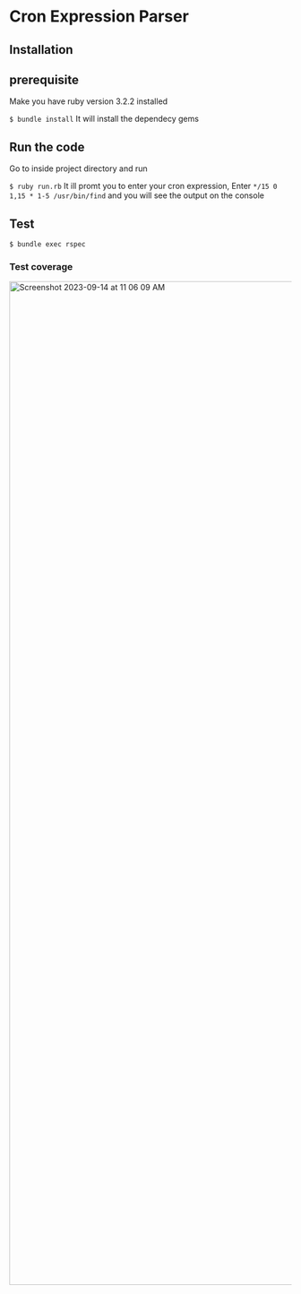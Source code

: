 # Cron Expression Parser

## Installation

## prerequisite
Make you have ruby version 3.2.2 installed

`$ bundle install`
It will install the dependecy gems

## Run the code
Go to inside project directory and run

`$ ruby run.rb`
It ill promt you to enter your cron expression, 
Enter `*/15 0 1,15 * 1-5 /usr/bin/find` and you will see the output on the console

## Test
`$ bundle exec rspec`

### Test coverage

<img width="1792" alt="Screenshot 2023-09-14 at 11 06 09 AM" src="https://github.com/ahmadhasankhan/cron_expression_parser/assets/3341200/9ef3541b-ddc7-4793-a3ae-4b71d1a827cc">
